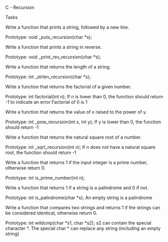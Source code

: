 C - Recursion

Tasks

Write a function that prints a string, followed by a new line.

Prototype: void _puts_recursion(char *s);


Write a function that prints a string in reverse.

Prototype: void _print_rev_recursion(char *s);


Write a function that returns the length of a string.

Prototype: int _strlen_recursion(char *s);


Write a function that returns the factorial of a given number.

Prototype: int factorial(int n);
If n is lower than 0, the function should return -1 to indicate an error
Factorial of 0 is 1


Write a function that returns the value of x raised to the power of y.

Prototype: int _pow_recursion(int x, int y);
If y is lower than 0, the function should return -1


Write a function that returns the natural square root of a number.

Prototype: int _sqrt_recursion(int n);
If n does not have a natural square root, the function should return -1


Write a function that returns 1 if the input integer is a prime number, otherwise return 0.

Prototype: int is_prime_number(int n);


Write a function that returns 1 if a string is a palindrome and 0 if not.

Prototype: int is_palindrome(char *s);
An empty string is a palindrome


Write a function that compares two strings and returns 1 if the strings can be considered identical, otherwise return 0.

Prototype: int wildcmp(char *s1, char *s2);
s2 can contain the special character *.
The special char * can replace any string (including an empty string)